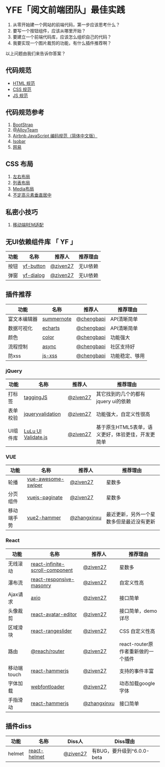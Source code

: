 # YFE「阅文前端团队」最佳实践

1. 从零开始建一个网站的前端代码，第一步应该思考什么？
2. 要写一个按钮组件，应该从哪里开始？
3. 要建立一个前端代码库，应该怎么组织自己的代码？
4. 我要实现一个图片裁剪的功能，有什么插件推荐啊？

以上问题由我们来告诉你答案？

## 代码规范

- [HTML 规范](https://yued-fe.github.io/Y-BP/posts/styleguide/html)
- [CSS 规范](https://yued-fe.github.io/Y-BP//posts/styleguide/css)
- [JS 规范](https://yued-fe.github.io/Y-BP/posts/styleguide/js)

## 代码规范参考

1. [BootStrap](https://codeguide.bootcss.com/)
2. [@AlloyTeam](http://alloyteam.github.io/CodeGuide/)
3. [Airbnb JavaScript 编码规范（简体中文版）](https://github.com/yuche/javascript#table-of-contents)
4. [Isobar](http://coderlmn.github.io/code-standards/)
5. [网易](http://nec.netease.com/standard)

## CSS 布局
1. [左右布局](https://codepen.io/ziven27/pen/pYyXoB?editors=1100)
2. [列表布局](https://codepen.io/ziven27/pen/rReExa?editors=1100)
3. [Media布局](https://codepen.io/ziven27/pen/EMKzza?editors=1100) 
4. [不定高元素垂直居中](https://codepen.io/ziven27/pen/Ygqbxq?editors=1100)

## 私密小技巧
1. [ 移动端REM适配 ](https://www.zhangxinxu.com/wordpress/2016/08/vw-viewport-responsive-layout-typography/)


## 无UI依赖组件库 「 YF 」

| 功能   | 名称 |  推荐人 | 推荐理由 |
|--------|-------------|------|------|
| 按钮 | [yf-button](https://github.com/yued-fe/yf-button)| [@ziven27](https://github.com/ziven27/) | 无UI依赖 |
| 弹窗 | [yf-dialog](https://github.com/yued-fe/yf-dialog)| [@ziven27](https://github.com/ziven27/) | 无UI依赖 |


## 插件推荐

| 功能   | 名称 |  推荐人 | 推荐理由 |
|--------|-------------|------|------|
| 富文本编辑器 | [summernote](https://summernote.org/)| [@chengbapi](https://github.com/chengbapi/) | API清晰简单 |
| 数据可视化 | [echarts](https://github.com/apache/incubator-echarts)| [@chengbapi](https://github.com/chengbapi/) | API清晰简单 |
| 颜色 | [color](https://github.com/Qix-/color)| [@chengbapi](https://github.com/chengbapi/) | 功能强大 |
| 流程控制 | [async](https://github.com/caolan/async)| [@chengbapi](https://github.com/chengbapi/) | 社区支持好 |
| 防xss | [js-xss](https://github.com/leizongmin/js-xss)| [@chengbapi](https://github.com/chengbapi/) | 功能稳定、够用 |

### jQuery

| 功能   | 名称 |  推荐人 | 推荐理由 |
|--------|-------------|------|------|
| 打标签 | [taggingJS](https://github.com/axios/axios)| [@ziven27](https://github.com/ziven27/) | 其它找到的几个的都有jquery ui的依赖 |
| 表单校验 | [jqueryvalidation](https://jqueryvalidation.org/)| [@ziven27](https://github.com/ziven27/) | 功能强大，自定义性很高 |
| UI组件库 | [LuLu UI Validate.js](https://l-ui.com/content/apis/validate.html)| [@ziven27](https://github.com/ziven27/)| 基于原生HTML5表单，语义更好，体验更佳，开发更简单 |


### VUE

| 功能   | 名称 |  推荐人 | 推荐理由 |
|--------|-------------|------|------|
| 轮播 | [vue-awesome-swiper](https://github.com/surmon-china/vue-awesome-swiper)| [@ziven27](https://github.com/ziven27/) | 星数多 |
| 分页组件 | [vuejs-paginate](https://github.com/lokyoung/vuejs-paginate)| [@ziven27](https://github.com/ziven27/) | 星数多 |
| 移动端手势 | [vue2-hammer](https://github.com/bsdfzzzy/vue2-hammer) | [@zhangxinxu](https://github.com/zhangxinxu/) | 最近更新，另外一个星数多但是最近没有更新 |

### React

| 功能   | 名称 |  推荐人 | 推荐理由 |
|--------|-------------|------|------|
| 无线滚动 | [react-infinite-scroll-component](https://github.com/ankeetmaini/react-infinite-scroll-component)| [@ziven27](https://github.com/ziven27/) | 星数多 |
| 瀑布流 | [react-responsive-masonry](https://github.com/xuopled/react-responsive-masonry)| [@ziven27](https://github.com/ziven27/) | 自定义性高 |
| Ajax请求 | [axio](https://github.com/axios/axios)| [@ziven27](https://github.com/ziven27/) | 接口简单 |
| 头像裁剪 | [react-avatar-editor](https://github.com/mosch/react-avatar-editor)| [@ziven27](https://github.com/ziven27/) |  接口简单，demo详尽 |
| 区域滑块 | [react-rangeslider](https://github.com/whoisandy/react-rangeslider)| [@ziven27](https://github.com/ziven27/) |  CSS 自定义性高 |
| 路由 | [@reach/router](https://reach.tech/router)| [@ziven27](https://github.com/ziven27/) | react-router原作者重新做的一个插件 |
| 移动端touch | [react-hammerjs](https://github.com/JedWatson/react-hammerjs)| [@ziven27](https://github.com/ziven27/) | 支持的事件丰富 |
| 字体加载 | [webfontloader](https://github.com/typekit/webfontloader)| [@ziven27](https://github.com/ziven27/) | 动态加载google字体 |
| 手指滑动 | [react-hammerjs](https://github.com/JedWatson/react-hammerjs)| [@zhangxinxu](https://github.com/zhangxinxu/) | 接口简单 |

## 插件diss

| 功能   | 名称 |  Diss人 | Diss理由 |
|--------|-------------|------|------|
| helmet | [react-helmet](https://github.com/nfl/react-helmet)| [@ziven27](https://github.com/ziven27/) | 有BUG，要升级到^6.0.0-beta |
